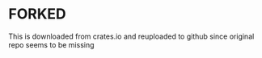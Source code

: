 # FORKED
This is downloaded from crates.io and reuploaded to github since original repo seems to be missing
